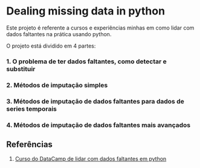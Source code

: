 # Dealing missing data in python

Este projeto é referente a cursos e experiências minhas em como lidar com dados faltantes na prática usando python.

O projeto está dividido em 4 partes:

### 1. O problema de ter dados faltantes, como detectar e substituir

### 2. Métodos de imputação simples 

### 3. Métodos de imputação de dados faltantes para dados de series temporais

### 4. Métodos de imputação de dados faltantes mais avançados


## Referências 

1. [Curso do DataCamp de lidar com dados faltantes em python](https://app.datacamp.com/learn/courses/dealing-with-missing-data-in-python)